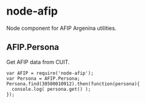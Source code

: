 # node-afip

Node component for AFIP Argenina utilities.

## AFIP.Persona

Get AFIP data from CUIT.

    var AFIP = require('node-afip');
    var Persona = AFIP.Persona;
    Persona.find(30500010912).then(function(persona){
      console.log( persona.get() );
    });
